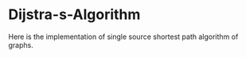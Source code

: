# Dijstra-s-Algorithm
Here is the implementation of single source shortest path algorithm of graphs.
